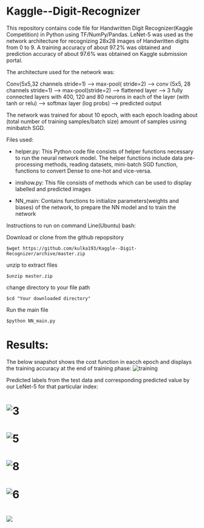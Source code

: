 # Kaggle--Digit-Recognizer
This repository contains code file for Handwritten Digit Recognizer(Kaggle Competition) in Python using TF/NumPy/Pandas. LeNet-5 was used as the network architecture for recognizing 28x28 images of Handwritten digits from 0 to 9. A training accuracy of about 97.2% was obtained and prediction accuracy of about 97.6% was obtained on Kaggle submission portal. 

The architecture used for the network was:

Conv(5x5,32 channels stride=1) --> max-pool( stride=2) --> conv (5x5, 28 channels stride=1) --> max-pool(stride=2) --> flattened layer --> 3 fully connected layers with 400, 120 and 80 neurons in each of the layer (with tanh or relu) --> softmax layer (log probs) --> predicted output

The network was trained for about 10 epoch, with each epoch loading about (total number of training samples/batch size) amount of samples usinng minibatch SGD. 

Files used:
* helper.py: This Python code file consists of helper functions necessary to run the neural network model. The helper functions include data pre-processing methods, reading datasets, mini-batch SGD function, functions to convert Dense to one-hot and vice-versa.

* imshow.py: This file consists of methods which can be used to display labelled and predicted images

* NN_main: Contains functions to initialize parameters(weights and biases) of the network, to prepare the NN model and to train the network

Instructions to run on command Line(Ubuntu) bash:

Download or clone from the github repopsitory
```
$wget https://github.com/kulka193/Kaggle--Digit-Recognizer/archive/master.zip
```
unzip to extract files
```
$unzip master.zip
```
change directory to your file path
```
$cd "Your downloaded directory"
```
Run the main file
```
$python NN_main.py
```
Results:
=========

The below snapshot shows the cost function in eacch epoch and displays the training accuracy at the end of training phase:
![training](https://user-images.githubusercontent.com/30439795/37257059-d2f756da-2531-11e8-81d0-6d6d606e01ae.PNG)

Predicted labels from the test data and corresponding predicted value by our LeNet-5 for that particular index:

![3](https://user-images.githubusercontent.com/30439795/37257137-f8abd5ee-2532-11e8-9d7f-6b55c1213239.PNG)
=========
![5](https://user-images.githubusercontent.com/30439795/37257138-f8cc7be6-2532-11e8-9dbb-fcc7d87e378a.PNG)
=========
![8](https://user-images.githubusercontent.com/30439795/37257139-f8ed5302-2532-11e8-885c-7b85f0611d93.PNG)
=========
![6](https://user-images.githubusercontent.com/30439795/37257140-f9500ba0-2532-11e8-82ed-2f4eb99ba6ed.PNG)
=========
![](https://user-images.githubusercontent.com/30439795/37257141-f9714c5c-2532-11e8-8124-a801df7a17b7.PNG)
=========
